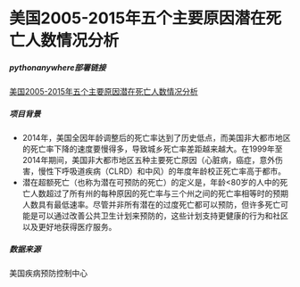 # 美国2005-2015年五个主要原因潜在死亡人数情况分析

##### pythonanywhere部署链接
[美国2005-2015年五个主要原因潜在死亡人数情况分析](http://hhh555.pythonanywhere.com/)

##### 项目背景
* 2014年，美国全因年龄调整后的死亡率达到了历史低点，而美国非大都市地区的死亡率下降的速度要慢得多，导致城乡死亡率差距越来越大。在1999年至2014年期间，美国非大都市地区五种主要死亡原因（心脏病，癌症，意外伤害，慢性下呼吸道疾病（CLRD）和中风）的年度年龄校正死亡率高于都市。
* 潜在超额死亡（也称为潜在可预防的死亡）的定义是，年龄<80岁的人中的死亡人数超过了所有州的每种原因的死亡率与三个州之间的死亡率相等时的预期人数具有最低速率。尽管并非所有潜在的过度死亡都可以预防，但许多死亡可能是可以通过改善公共卫生计划来预防的，这些计划支持更健康的行为和社区以及更好地获得医疗服务。



##### 数据来源
美国疾病预防控制中心



